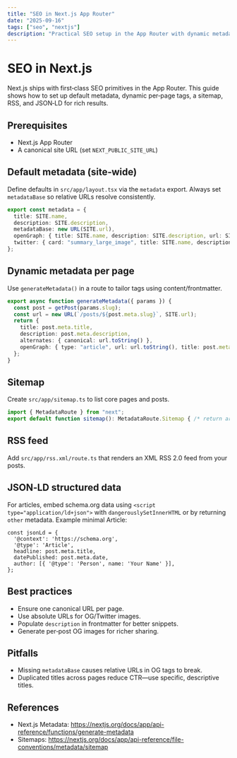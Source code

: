 ```yaml
---
title: "SEO in Next.js App Router"
date: "2025-09-16"
tags: ["seo", "nextjs"]
description: "Practical SEO setup in the App Router with dynamic metadata, sitemap and RSS."
---
```


# SEO in Next.js

Next.js ships with first‑class SEO primitives in the App Router. This guide shows how to set up default metadata, dynamic per‑page tags, a sitemap, RSS, and JSON‑LD for rich results.

## Prerequisites

- Next.js App Router
- A canonical site URL (set `NEXT_PUBLIC_SITE_URL`)

## Default metadata (site‑wide)

Define defaults in `src/app/layout.tsx` via the `metadata` export. Always set `metadataBase` so relative URLs resolve consistently.

```ts
export const metadata = {
  title: SITE.name,
  description: SITE.description,
  metadataBase: new URL(SITE.url),
  openGraph: { title: SITE.name, description: SITE.description, url: SITE.url, type: "website" },
  twitter: { card: "summary_large_image", title: SITE.name, description: SITE.description },
};
```

## Dynamic metadata per page

Use `generateMetadata()` in a route to tailor tags using content/frontmatter.

```ts
export async function generateMetadata({ params }) {
  const post = getPost(params.slug);
  const url = new URL(`/posts/${post.meta.slug}`, SITE.url);
  return {
    title: post.meta.title,
    description: post.meta.description,
    alternates: { canonical: url.toString() },
    openGraph: { type: "article", url: url.toString(), title: post.meta.title, description: post.meta.description },
  };
}
```

## Sitemap

Create `src/app/sitemap.ts` to list core pages and posts.

```ts
import { MetadataRoute } from "next";
export default function sitemap(): MetadataRoute.Sitemap { /* return array of URLs */ }
```

## RSS feed

Add `src/app/rss.xml/route.ts` that renders an XML RSS 2.0 feed from your posts.

## JSON‑LD structured data

For articles, embed schema.org data using `<script type="application/ld+json">` with `dangerouslySetInnerHTML` or by returning `other` metadata. Example minimal Article:

```tsx
const jsonLd = {
  '@context': 'https://schema.org',
  '@type': 'Article',
  headline: post.meta.title,
  datePublished: post.meta.date,
  author: [{ '@type': 'Person', name: 'Your Name' }],
};
```

## Best practices

- Ensure one canonical URL per page.
- Use absolute URLs for OG/Twitter images.
- Populate `description` in frontmatter for better snippets.
- Generate per‑post OG images for richer sharing.

## Pitfalls

- Missing `metadataBase` causes relative URLs in OG tags to break.
- Duplicated titles across pages reduce CTR—use specific, descriptive titles.

## References

- Next.js Metadata: https://nextjs.org/docs/app/api-reference/functions/generate-metadata
- Sitemaps: https://nextjs.org/docs/app/api-reference/file-conventions/metadata/sitemap
